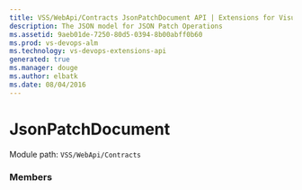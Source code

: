```yaml
---
title: VSS/WebApi/Contracts JsonPatchDocument API | Extensions for Visual Studio Team Services
description: The JSON model for JSON Patch Operations
ms.assetid: 9aeb01de-7250-80d5-0394-8b00abff0b60
ms.prod: vs-devops-alm
ms.technology: vs-devops-extensions-api
generated: true
ms.manager: douge
ms.author: elbatk
ms.date: 08/04/2016
---
```


# JsonPatchDocument

Module path: `VSS/WebApi/Contracts`


### Members

